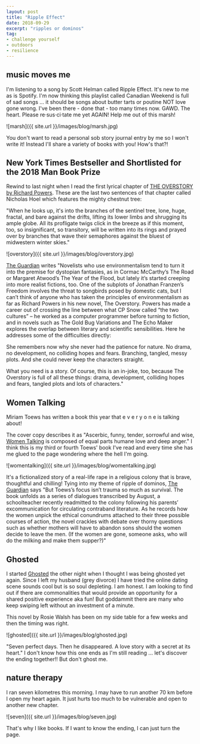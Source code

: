 ```yaml
---
layout: post
title: "Ripple Effect"
date: 2018-09-29     
excerpt: "ripples or dominos"
tag:
- challenge yourself
- outdoors
- resilience
---
```


## music moves me

I'm listening to a song by Scott Helman called Ripple Effect. It's new to me as is Spotify. I'm now thinking this playlist called Canadian Weekend is full of sad songs ... it should be songs about butter tarts or poutine NOT love gone wrong. I've been there - done that - too many times now. GAWD. The heart. Please re·sus·ci·tate me yet AGAIN! Help me out of this marsh!

![marsh]({{ site.url }}/images/blog/marsh.jpg)

You don't want to read a personal sob story journal entry by me so I won't write it! Instead I'll share a variety of books with you! How's that?!

## New York Times Bestseller and Shortlisted for the 2018 Man Book Prize

Rewind to last night when I read the first lyrical chapter of [THE OVERSTORY by Richard Powers](http://www.richardpowers.net/the-overstory/). These are the last two sentences of that chapter called Nicholas Hoel which features the mighty chestnut tree:

"When he looks up, it's into the branches of the sentinel tree, lone, huge, fractal, and bare against the drifts, lifting its lower limbs and shrugging its ample globe. All its profligate twigs click in the breeze as if this moment, too, so insignificant, so transitory, will be written into its rings and prayed over by branches that wave their semaphores against the bluest of midwestern winter skies."

![overstory]({{ site.url }}/images/blog/overstory.jpg)

[The Guardian](https://www.theguardian.com/books/2018/mar/23/the-overstory-by-richard-powers-review) writes "Novelists who use environmentalism tend to turn it into the premise for dystopian fantasies, as in Cormac McCarthy’s The Road or Margaret Atwood’s The Year of the Flood, but lately it’s started creeping into more realist fictions, too. One of the subplots of Jonathan Franzen’s Freedom involves the threat to songbirds posed by domestic cats, but I can’t think of anyone who has taken the principles of environmentalism as far as Richard Powers in his new novel, The Overstory. Powers has made a career out of crossing the line between what CP Snow called “the two cultures” – he worked as a computer programmer before turning to fiction, and in novels such as The Gold Bug Variations and The Echo Maker explores the overlap between literary and scientific sensibilities. Here he addresses some of the difficulties directly:

She remembers now why she never had the patience for nature. No drama, no development, no colliding hopes and fears. Branching, tangled, messy plots. And she could never keep the characters straight.

What you need is a story. Of course, this is an in-joke, too, because The Overstory is full of all these things: drama, development, colliding hopes and fears, tangled plots and lots of characters."

## Women Talking

Miriam Toews has written a book this year that e v e r y o n e is talking about!

The cover copy describes it as "Ascerbic, funny, tender, sorrowful and wise, [Women Talking](https://www.penguinrandomhouse.ca/books/562880/women-talking-by-miriam-toews/9780735273962) is composed of equal parts humane love and deep anger." I think this is my third or fourth Toews' book I've read and every time she has me glued to the page wondering where the hell I'm going.

![womentalking]({{ site.url }}/images/blog/womentalking.jpg)

It's a fictionalized story of a real-life rape in a religious colony that is brave, thoughtful and chilling! Tying into my theme of ripple of dominos, [The Guardian](https://www.theguardian.com/books/2018/sep/10/women-talking-miriam-toews-review) says "But Toews’s focus isn’t trauma so much as survival. The book unfolds as a series of dialogues transcribed by August, a schoolteacher recently readmitted to the colony following his parents’ excommunication for circulating contraband literature. As he records how the women unpick the ethical conundrums attached to their three possible courses of action, the novel crackles with debate over thorny questions such as whether mothers will have to abandon sons should the women decide to leave the men. (If the women are gone, someone asks, who will do the milking and make them supper?)"

## Ghosted

I started [Ghosted](https://www.penguinrandomhouse.com/books/563390/ghosted-by-rosie-walsh/9780525522775/) the other night when I thought I was being ghosted yet again. Since I left my husband (grey divorce) I have tried the online dating scene sounds cool but is so soul depleting. I am honest. I am looking to find out if there are commonalities that would provide an opportunity for a shared positive experience aka fun! But goddammit there are many who keep swiping left without an investment of a minute.

This novel by Rosie Walsh has been on my side table for a few weeks and then the timing was right.

![ghosted]({{ site.url }}/images/blog/ghosted.jpg)

"Seven perfect days. Then he disappeared. A love story with a secret at its heart." I don't know how this one ends as I'm still reading ... let's discover the ending together!! But don't ghost me.

## nature therapy

I ran seven kilometres this morning. I may have to run another 70 km before I open my heart again. It just hurts too much to be vulnerable and open to another new chapter.

![seven]({{ site.url }}/images/blog/seven.jpg)

That's why I like books. If I want to know the ending, I can just turn the page.
